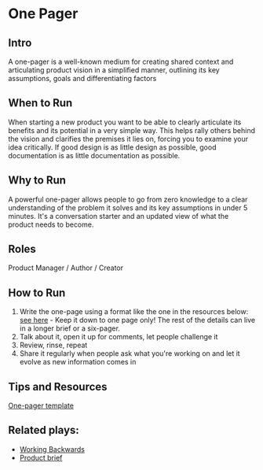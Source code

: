# One Pager

## Intro
A one-pager is a well-known medium for creating shared context and articulating product vision in a simplified manner, outlining its key assumptions, goals and differentiating factors

## When to Run
When starting a new product you want to be able to clearly articulate its benefits and its potential in a very simple way. This helps rally others behind the vision and clarifies the premises it lies on, forcing you to examine your idea critically. If good design is as little design as possible, good documentation is as little documentation as possible.

## Why to Run
A powerful one-pager allows people to go from zero knowledge to a clear understanding of the problem it solves and its key assumptions in under 5 minutes. It's a conversation starter and an updated view of what the product needs to become.

## Roles
Product Manager / Author / Creator

## How to Run
1) Write the one-page using a format like the one in the resources below: [see here](https://github.com/colivetree/product-playbook/blob/master/one_pager_template.md) - Keep it down to one page only! The rest of the details can live in a longer brief or a six-pager.
2) Talk about it, open it up for comments, let people challenge it
3) Review, rinse, repeat
4) Share it regularly when people ask what you're working on and let it evolve as new information comes in

## Tips and Resources
[One-pager template](https://github.com/colivetree/product-playbook/blob/master/one_pager_template.md)

## Related plays:
* [Working Backwards](https://github.com/colivetree/product-playbook/blob/master/working_backwards.md)
* [Product brief](https://github.com/colivetree/product-playbook/blob/master/product_brief.md)
